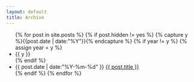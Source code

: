 ```yaml
---
layout: default 
title: Archive
---
```


<ul class="listing">
{% for post in site.posts %}
  {% if post.hidden != yes %}
    {% capture y %}{{post.date | date:"%Y"}}{% endcapture %}
    {% if year != y %}
    {% assign year = y %}
    <li class="listing-seperator">{{ y }}</li>
    {% endif %}
    <li class="listing-item">
    <time datetime="{{ post.date | date:"%Y-%m-%d" }}">{{ post.date | date:"%Y-%m-%d" }}</time>
    <a href="{{ post.url }}" title="{{ post.title }}">{{ post.title }}</a>
    </li>
  {% endif %}
{% endfor %}
</ul>

